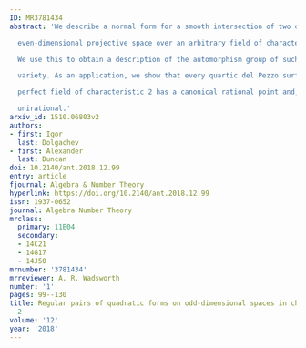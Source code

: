 ```yaml
---
ID: MR3781434
abstract: 'We describe a normal form for a smooth intersection of two quadrics in

  even-dimensional projective space over an arbitrary field of characteristic 2.

  We use this to obtain a description of the automorphism group of such a

  variety. As an application, we show that every quartic del Pezzo surface over a

  perfect field of characteristic 2 has a canonical rational point and, thus, is

  unirational.'
arxiv_id: 1510.06803v2
authors:
- first: Igor
  last: Dolgachev
- first: Alexander
  last: Duncan
doi: 10.2140/ant.2018.12.99
entry: article
fjournal: Algebra & Number Theory
hyperlink: https://doi.org/10.2140/ant.2018.12.99
issn: 1937-0652
journal: Algebra Number Theory
mrclass:
  primary: 11E04
  secondary:
  - 14C21
  - 14G17
  - 14J50
mrnumber: '3781434'
mrreviewer: A. R. Wadsworth
number: '1'
pages: 99--130
title: Regular pairs of quadratic forms on odd-dimensional spaces in characteristic
  2
volume: '12'
year: '2018'
---
```

